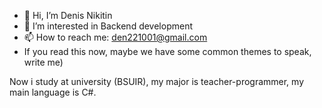 - 👋 Hi, I’m Denis Nikitin
- 👀 I’m interested in Backend development
- 📫 How to reach me: den221001@gmail.com
- If you read this now, maybe we have some common themes to speak, write me)

Now i study at university (BSUIR), my major is teacher-programmer, my main language is C#.

